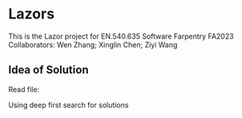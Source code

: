 # Lazors
This is the Lazor project for EN.540.635 Software Farpentry FA2023
Collaborators: Wen Zhang; Xinglin Chen; Ziyi Wang

## Idea of Solution
Read file:

Using deep first search for solutions
